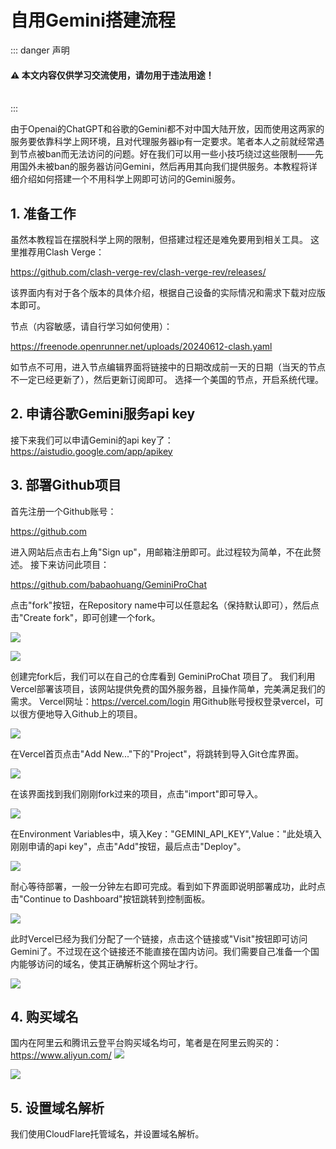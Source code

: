# 自用Gemini搭建流程

::: danger 声明
#### ⚠️ 本文内容仅供学习交流使用，请勿用于违法用途！
<br/>
:::

由于Openai的ChatGPT和谷歌的Gemini都不对中国大陆开放，因而使用这两家的服务要依靠科学上网环境，且对代理服务器ip有一定要求。笔者本人之前就经常遇到节点被ban而无法访问的问题。好在我们可以用一些小技巧绕过这些限制——先用国外未被ban的服务器访问Gemini，然后再用其向我们提供服务。本教程将详细介绍如何搭建一个不用科学上网即可访问的Gemini服务。

## 1. 准备工作
虽然本教程旨在摆脱科学上网的限制，但搭建过程还是难免要用到相关工具。
这里推荐用Clash Verge：

https://github.com/clash-verge-rev/clash-verge-rev/releases/

该界面内有对于各个版本的具体介绍，根据自己设备的实际情况和需求下载对应版本即可。

节点（内容敏感，请自行学习如何使用）：

https://freenode.openrunner.net/uploads/20240612-clash.yaml

如节点不可用，进入节点编辑界面将链接中的日期改成前一天的日期（当天的节点不一定已经更新了），然后更新订阅即可。
选择一个美国的节点，开启系统代理。

## 2. 申请谷歌Gemini服务api key
接下来我们可以申请Gemini的api key了：https://aistudio.google.com/app/apikey


## 3. 部署Github项目
首先注册一个Github账号：

https://github.com

进入网站后点击右上角"Sign up"，用邮箱注册即可。此过程较为简单，不在此赘述。
接下来访问此项目：

https://github.com/babaohuang/GeminiProChat

点击"fork"按钮，在Repository name中可以任意起名（保持默认即可），然后点击"Create fork"，即可创建一个fork。

![](./asserts/imgs_gemini/fork.png)

![](./asserts/imgs_gemini/createFork.png)

创建完fork后，我们可以在自己的仓库看到 GeminiProChat 项目了。
我们利用Vercel部署该项目，该网站提供免费的国外服务器，且操作简单，完美满足我们的需求。
Vercel网址：https://vercel.com/login
用Github账号授权登录vercel，可以很方便地导入Github上的项目。

![](./asserts/imgs_gemini/loginVercel.png)

在Vercel首页点击"Add New..."下的"Project"，将跳转到导入Git仓库界面。

![](./asserts/imgs_gemini/addNewProject.png)

在该界面找到我们刚刚fork过来的项目，点击"import"即可导入。

![](./asserts/imgs_gemini/importProject.png)

在Environment Variables中，填入Key："GEMINI_API_KEY",Value："此处填入刚刚申请的api key"，点击"Add"按钮，最后点击"Deploy"。

![](./asserts/imgs_gemini/deployProject.png)

耐心等待部署，一般一分钟左右即可完成。看到如下界面即说明部署成功，此时点击"Continue to Dashboard"按钮跳转到控制面板。

![](./asserts/imgs_gemini/Dashboard.png)

此时Vercel已经为我们分配了一个链接，点击这个链接或"Visit"按钮即可访问Gemini了。不过现在这个链接还不能直接在国内访问。我们需要自己准备一个国内能够访问的域名，使其正确解析这个网址才行。

![](./asserts/imgs_gemini/deployment.png)

## 4. 购买域名
国内在阿里云和腾讯云登平台购买域名均可，笔者是在阿里云购买的：https://www.aliyun.com/
![](./asserts/imgs_gemini/getDomin.png)

![](./asserts/imgs_gemini/searchDomin.png)



## 5. 设置域名解析
我们使用CloudFlare托管域名，并设置域名解析。

